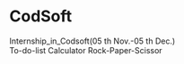 # CodSoft
Internship_in_Codsoft(05 th Nov.-05 th Dec.)
<br>
To-do-list
Calculator
Rock-Paper-Scissor


